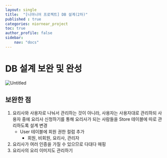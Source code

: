 ```yaml
---
layout: single
title:  "[니어니어 프로젝트] DB 설계(2차)"
published : true
categories: niornear_project
toc: true
author_profile: false
sidebar:
    nav: "docs"
---
```


# DB 설계 보완 및 완성

![Untitled]({{site.url}}/images/2024-08-02-niornear_project(2)/Untitled.png)

## 보완한 점

1. 요리사와 사용자로 나눠서 관리하는 것이 아니라, 사용자는 사용자대로 관리하되 사용자 중에 요리사 신청하기를 통해 요리사가 되는 사람들을 Store 테이블에 따로 관리하도록 설계 변경
    - User 테이블에 회원 권한 컬럼 추가
        - 회원, 비회원, 요리사, 관리자
2. 요리사가 여러 인증을 가질 수 있으므로 다대다 매핑
3. 요리사의 요리 이미지도 관리하기
